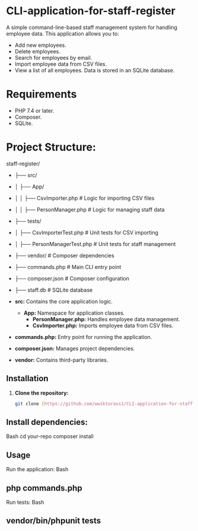 # CLI-application-for-staff-register

A simple command-line-based staff management system for handling employee data. This application allows you to:

* Add new employees.
* Delete employees.
* Search for employees by email.
* Import employee data from CSV files.
* View a list of all employees.
Data is stored in an SQLite database.


# Requirements
* PHP 7.4 or later.
* Composer.
* SQLite.


# Project Structure:
staff-register/
* ├── src/
* │   ├── App/
* │   │   ├── CsvImporter.php        # Logic for importing CSV files
* │   │   ├── PersonManager.php      # Logic for managing staff data
* ├── tests/
* │   ├── CsvImporterTest.php        # Unit tests for CSV importing
* │   ├── PersonManagerTest.php      # Unit tests for staff management
* ├── vendor/                        # Composer dependencies
* ├── commands.php                   # Main CLI entry point
* ├── composer.json                  # Composer configuration
* ├── staff.db                       # SQLite database


* **src:** Contains the core application logic.
  * **App:** Namespace for application classes.
    * **PersonManager.php:** Handles employee data management.
    * **CsvImporter.php:** Imports employee data from CSV files.
* **commands.php:** Entry point for running the application.
* **composer.json:** Manages project dependencies.
* **vendor:** Contains third-party libraries.

## Installation
1. **Clone the repository:**
   ```bash
   git clone [https://github.com/wwiktorass1/CLI-application-for-staff-register.git](https://github.comwwiktorass1/CLI-application-for-staff-register.git)


##   Install dependencies:
Bash
 cd your-repo
 composer install


## Usage
Run the application:
Bash
## php commands.php

Run tests:
Bash
## vendor/bin/phpunit tests
